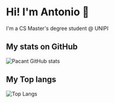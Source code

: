 # Hi! I'm Antonio 🐬
I'm a CS Master's degree student @ UNIPI

## My stats on GitHub
![Pacant  GitHub stats](https://github-readme-stats.vercel.app/api?username=pacant&show_icons=true&theme=synthwave)

## My Top langs
![Top Langs](https://github-readme-stats.vercel.app/api/top-langs/?username=pacant&show_icons=true&theme=synthwave)

